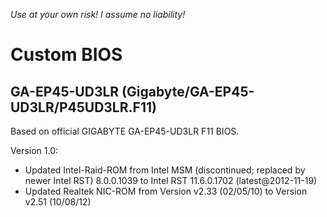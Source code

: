 *Use at your own risk! I assume no liability!*
# Custom BIOS
## GA-EP45-UD3LR (Gigabyte/GA-EP45-UD3LR/P45UD3LR.F11)

Based on official GIGABYTE GA-EP45-UD3LR F11 BIOS.

Version 1.0:
* Updated Intel-Raid-ROM from Intel MSM (discontinued; replaced by newer Intel RST) 8.0.0.1039 to Intel RST 11.6.0.1702 (latest@2012-11-19)
* Updated Realtek NIC-ROM from Version v2.33 (02/05/10) to Version v2.51 (10/08/12)